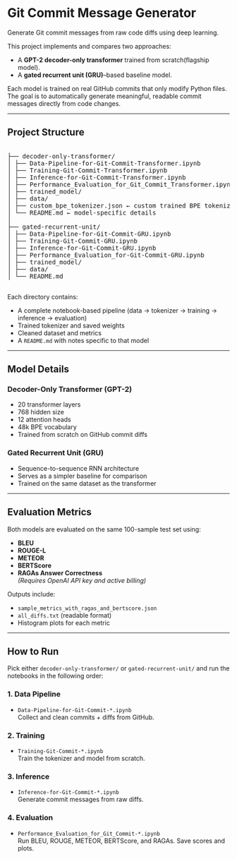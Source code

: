 # Git Commit Message Generator

Generate Git commit messages from raw code diffs using deep learning.

This project implements and compares two approaches:
- A **GPT-2 decoder-only transformer** trained from scratch(flagship model).
- A **gated recurrent unit (GRU)**–based baseline model.

Each model is trained on real GitHub commits that only modify Python files. The goal is to automatically generate meaningful, readable commit messages directly from code changes.

---

## Project Structure 
<pre>

├── decoder-only-transformer/
│ ├── Data-Pipeline-for-Git-Commit-Transformer.ipynb
│ ├── Training-Git-Commit-Transformer.ipynb
│ ├── Inference-for-Git-Commit-Transformer.ipynb
│ ├── Performance_Evaluation_for_Git_Commit_Transformer.ipynb
│ ├── trained_model/
│ ├── data/
│ ├── custom_bpe_tokenizer.json ← custom trained BPE tokenizer
│ └── README.md ← model-specific details
│
├── gated-recurrent-unit/
│ ├── Data-Pipeline-for-Git-Commit-GRU.ipynb
│ ├── Training-Git-Commit-GRU.ipynb
│ ├── Inference-for-Git-Commit-GRU.ipynb
│ ├── Performance_Evaluation_for-Git-Commit-GRU.ipynb
│ ├── trained_model/
│ ├── data/
│ └── README.md  
 </pre>

Each directory contains:
- A complete notebook-based pipeline (data → tokenizer → training → inference → evaluation)
- Trained tokenizer and saved weights
- Cleaned dataset and metrics
- A `README.md` with notes specific to that model

---

## Model Details

### Decoder-Only Transformer (GPT-2)
- 20 transformer layers
- 768 hidden size
- 12 attention heads
- 48k BPE vocabulary
- Trained from scratch on GitHub commit diffs

### Gated Recurrent Unit (GRU)
- Sequence-to-sequence RNN architecture
- Serves as a simpler baseline for comparison
- Trained on the same dataset as the transformer

---

## Evaluation Metrics

Both models are evaluated on the same 100-sample test set using:

- **BLEU**
- **ROUGE-L**
- **METEOR**
- **BERTScore**
- **RAGAs Answer Correctness**  
  *(Requires OpenAI API key and active billing)*

Outputs include:
- `sample_metrics_with_ragas_and_bertscore.json`
- `all_diffs.txt` (readable format)
- Histogram plots for each metric

---

## How to Run

Pick either `decoder-only-transformer/` or `gated-recurrent-unit/` and run the notebooks in the following order:

### 1. Data Pipeline
- `Data-Pipeline-for-Git-Commit-*.ipynb`  
  Collect and clean commits + diffs from GitHub.

### 2. Training
- `Training-Git-Commit-*.ipynb`  
  Train the tokenizer and model from scratch.

### 3. Inference
- `Inference-for-Git-Commit-*.ipynb`  
  Generate commit messages from raw diffs.

### 4. Evaluation
- `Performance_Evaluation_for_Git_Commit-*.ipynb`  
  Run BLEU, ROUGE, METEOR, BERTScore, and RAGAs. Save scores and plots.
